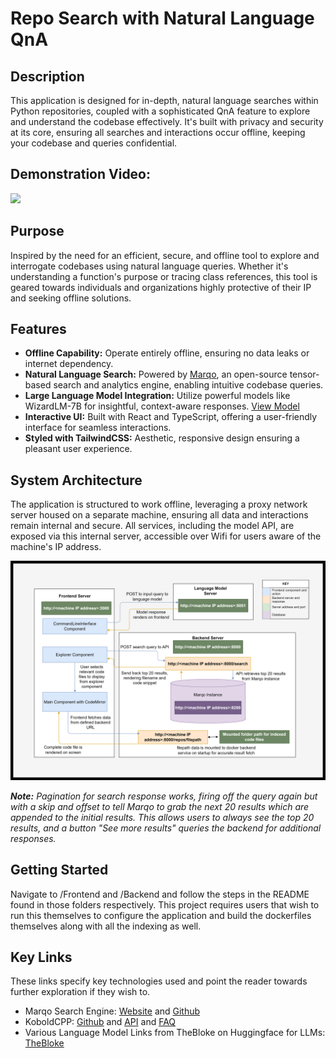 # Repo Search with Natural Language QnA

## Description

This application is designed for in-depth, natural language searches within Python repositories, coupled with a sophisticated QnA feature to explore and understand the codebase effectively. It's built with privacy and security at its core, ensuring all searches and interactions occur offline, keeping your codebase and queries confidential.

## Demonstration Video:
[<img src="https://i.ytimg.com/vi/tcz7p1Tx0LY/maxresdefault.jpg" width="50%">](https://youtu.be/tcz7p1Tx0LY)

## Purpose

Inspired by the need for an efficient, secure, and offline tool to explore and interrogate codebases using natural language queries. Whether it's understanding a function's purpose or tracing class references, this tool is geared towards individuals and organizations highly protective of their IP and seeking offline solutions.

## Features

- **Offline Capability:** Operate entirely offline, ensuring no data leaks or internet dependency.
- **Natural Language Search:** Powered by [Marqo](https://www.marqo.ai), an open-source tensor-based search and analytics engine, enabling intuitive codebase queries.
- **Large Language Model Integration:** Utilize powerful models like WizardLM-7B for insightful, context-aware responses. [View Model](https://huggingface.co/TheBloke/WizardLM-7B-uncensored-GGML)
- **Interactive UI:** Built with React and TypeScript, offering a user-friendly interface for seamless interactions.
- **Styled with TailwindCSS:** Aesthetic, responsive design ensuring a pleasant user experience.

## System Architecture

The application is structured to work offline, leveraging a proxy network server housed on a separate machine, ensuring all data and interactions remain internal and secure. All services, including the model API, are exposed via this internal server, accessible over Wifi for users aware of the machine's IP address.

<img src="./system design/system_architecture.png" />

<i><b>Note:</b> Pagination for search response works, firing off the query again but with a skip and offset to tell Marqo to grab the next 20 results which are appended to the initial results. This allows users to always see the top 20 results, and a button "See more results" queries the backend for additional responses.</i>

## Getting Started

Navigate to /Frontend and /Backend and follow the steps in the README found in those folders respectively. This project requires users that wish to run this themselves to configure the application and build the dockerfiles themselves along with all the indexing as well.

## Key Links
These links specify key technologies used and point the reader towards further exploration if they wish to.

* Marqo Search Engine: [Website](https://www.marqo.ai) and [Github](https://github.com/marqo-ai/marqo)
* KoboldCPP: [Github](https://github.com/LostRuins/koboldcpp) and [API](https://lite.koboldai.net/koboldcpp_api#/) and [FAQ](https://github.com/LostRuins/koboldcpp/wiki)
* Various Language Model Links from TheBloke on Huggingface for LLMs: [TheBloke](https://huggingface.co/TheBloke)
